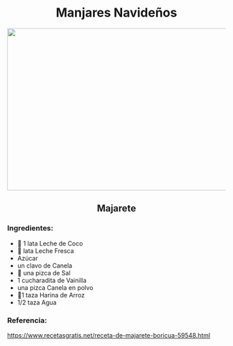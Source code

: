 <div align="center">

# Manjares Navideños
  
<img src="https://www.top10puertorico.com/wp-content/uploads/2018/12/maxresdefault-3-1.jpg" width="520" height="374"/>
     
## Majarete
  
</div>
  
### Ingredientes:
- 🥛 1 lata Leche de Coco
- 🥛 lata Leche Fresca
- Azúcar
- un clavo de Canela
- 🧂 una pizca de Sal
- 1 cucharadita de Vainilla
- una pizca Canela en polvo
- 🍚1 taza Harina de Arroz
- 1/2 taza Agua
### Referencia:
https://www.recetasgratis.net/receta-de-majarete-boricua-59548.html

